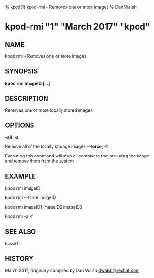 % kpod(1) kpod-rmi - Removes one or more images
% Dan Walsh
# kpod-rmi "1" "March 2017" "kpod"

## NAME
kpod rmi - Removes one or more images

## SYNOPSIS
**kpod** **rmi** **imageID [...]**

## DESCRIPTION
Removes one or more locally stored images.

## OPTIONS

**-all**, **-a**

Remove all of the locally storage images
**--force, -f**

Executing this command will stop all containers that are using the image and remove them from the system

## EXAMPLE

kpod rmi imageID

kpod rmi --force imageID

kpod rmi imageID1 imageID2 imageID3

kpod rmi -a -f

## SEE ALSO
kpod(1)

## HISTORY
March 2017, Originally compiled by Dan Walsh <dwalsh@redhat.com>
